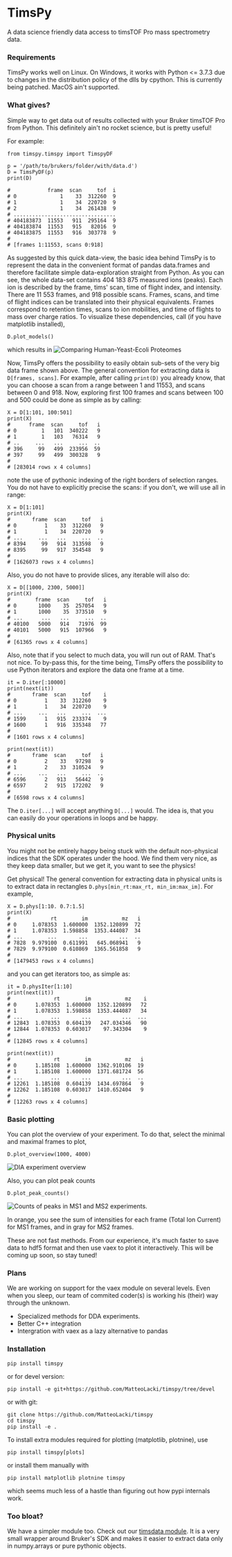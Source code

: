 # TimsPy

A data science friendly data access to timsTOF Pro mass spectrometry data.

### Requirements

TimsPy works well on Linux.
On Windows, it works with Python <= 3.7.3 due to changes in the distribution policy of the dlls by cpython.
This is currently being patched.
MacOS ain't supported.

### What gives?

Simple way to get data out of results collected with your Bruker timsTOF Pro from Python.
This definitely ain't no rocket science, but is pretty useful!

For example:

```{python}
from timspy.timspy import TimspyDF

p = '/path/to/brukers/folder/with/data.d')
D = TimsPyDF(p)
print(D)
                                                                                    
#            frame  scan     tof  i                                                             
# 0              1    33  312260  9                                                             
# 1              1    34  220720  9                                                             
# 2              1    34  261438  9                                                             
# .................................                                                             
# 404183873  11553   911  295164  9                                                             
# 404183874  11553   915   82016  9                                                             
# 404183875  11553   916  303778  9                                                             
# 
# [frames 1:11553, scans 0:918]           
```

As suggested by this quick data-view, the basic idea behind TimsPy is to represent the data in the convenient format of pandas data.frames and therefore facilitate simple data-exploration straight from Python.
As you can see, the whole data-set contains 404 183 875 measured ions (peaks).
Each ion is described by the frame, tims' scan, time of flight index, and intensity.
There are 11 553 frames, and 918 possible scans.
Frames, scans, and time of flight indices can be translated into their physical equivalents.
Frames correspond to retention times, scans to ion mobilities, and time of flights to mass over charge ratios.
To visualize these dependencies, call (if you have matplotlib installed),
```{python}
D.plot_models()
``` 
which results in
![](https://github.com/MatteoLacki/timspy/blob/devel/models.png "Comparing Human-Yeast-Ecoli Proteomes")

Now, TimsPy offers the possibility to easily obtain sub-sets of the very big data frame shown above.
The general convention for extracting data is `D[frames, scans]`.
For example, after calling `print(D)` you already know, that you can choose a scan from a range between 1 and 11553, and scans between 0 and 918.
Now, exploring first 100 frames and scans between 100 and 500 could be done as simple as by calling:
```{python}
X = D[1:101, 100:501]
print(X)
#      frame  scan     tof   i                                                                  
# 0        1   101  340222   9                                                                  
# 1        1   103   76314   9                                                                  
# ..     ...   ...     ...  ..                                                                  
# 396     99   499  233956  59                                                                  
# 397     99   499  300328   9                                                                  
#                                                                                               
# [283014 rows x 4 columns]
```
note the use of pythonic indexing of the right borders of selection ranges.
You do not have to explicitly precise the scans: if you don't, we will use all in range:
```{python}
X = D[1:101]
print(X)
#       frame  scan     tof   i                                                                 
# 0         1    33  312260   9
# 1         1    34  220720   9
# ...     ...   ...     ...  ..
# 8394     99   914  313598   9
# 8395     99   917  354548   9
# 
# [1626073 rows x 4 columns]
```
Also, you do not have to provide slices, any iterable will also do:
```{python}
X = D[[1000, 2300, 5000]]
print(X)
#        frame  scan     tof   i                                                                
# 0       1000    35  257054   9
# 1       1000    35  373510   9
# ...      ...   ...     ...  ..
# 40100   5000   914   71976  99
# 40101   5000   915  107966   9
# 
# [61365 rows x 4 columns]
```

Also, note that if you select to much data, you will run out of RAM.
That's not nice.
To by-pass this, for the time being, TimsPy offers the possibility to use Python iterators and explore the data one frame at a time.
```{python}
it = D.iter[:10000]
print(next(it))
#       frame  scan     tof    i
# 0         1    33  312260    9
# 1         1    34  220720    9
# ...     ...   ...     ...  ...
# 1599      1   915  233374    9
# 1600      1   916  335348   77
# 
# [1601 rows x 4 columns]

print(next(it))
#       frame  scan     tof   i
# 0         2    33   97298   9
# 1         2    33  310524   9
# ...     ...   ...     ...  ..
# 6596      2   913   56442   9
# 6597      2   915  172202   9
# 
# [6598 rows x 4 columns]
```
The `D.iter[...]` will accept anything `D[...]` would.
The idea is, that you can easily do your operations in loops and be happy.

### Physical units
You might not be entirely happy being stuck with the default non-physical indices that the SDK operates under the hood.
We find them very nice, as they keep data smaller, but we get it, you want to see the physics!

Get physical!
The general convention for extracting data in physical units is to extract data in rectangles `D.phys[min_rt:max_rt, min_im:max_im]`.
For example,
```{python}
X = D.phys[1:10. 0.7:1.5]
print(X)
#             rt        im           mz   i
# 0     1.078353  1.600000  1352.120899  72
# 1     1.078353  1.598858  1353.444087  34
# ...        ...       ...          ...  ..
# 7828  9.979100  0.611991   645.068941   9
# 7829  9.979100  0.610869  1365.561858   9
# 
# [1479453 rows x 4 columns]
```
and you can get iterators too, as simple as:
```{python}
it = D.physIter[1:10]
print(next(it))
#              rt        im           mz    i                                                   
# 0      1.078353  1.600000  1352.120899   72
# 1      1.078353  1.598858  1353.444087   34
# ...         ...       ...          ...  ...
# 12843  1.078353  0.604139   247.034346   90
# 12844  1.078353  0.603017    97.343304    9
# 
# [12845 rows x 4 columns]

print(next(it))
#              rt        im           mz   i                                                    
# 0      1.185108  1.600000  1362.910106  19
# 1      1.185108  1.600000  1371.681724  56
# ...         ...       ...          ...  ..
# 12261  1.185108  0.604139  1434.697864   9
# 12262  1.185108  0.603017  1410.652404   9
# 
# [12263 rows x 4 columns]
```


### Basic plotting
You can plot the overview of your experiment.
To do that, select the minimal and maximal frames to plot,
```{python}
D.plot_overview(1000, 4000)
```
![](https://github.com/MatteoLacki/timspy/blob/devel/overview.png "DIA experiment overview")

Also, you can plot peak counts
```{python}
D.plot_peak_counts()
```
![](https://github.com/MatteoLacki/timspy/blob/devel/peak_counts.png "Counts of peaks in MS1 and MS2 experiments.")

In orange, you see the sum of intensities for each frame (Total Ion Current) for MS1 frames, and in gray for MS2 frames.

These are not fast methods.
From our experience, it's much faster to save data to hdf5 format and then use vaex to plot it interactively.
This will be coming up soon, so stay tuned!

### Plans
We are working on support for the vaex module on several levels.
Even when you sleep, our team of commited coder(s) is working his (their) way through the unknown.

* Specialized methods for DDA experiments.
* Better C++ integration
* Intergration with vaex as a lazy alternative to pandas


### Installation

```{bash}
pip install timspy
```
or for devel version:
```{bash}
pip install -e git+https://github.com/MatteoLacki/timspy/tree/devel
```
or with git:
```{bash}
git clone https://github.com/MatteoLacki/timspy
cd timspy
pip install -e .
```

To install extra modules required for plotting (matplotlib, plotnine), use
```{bash}
pip install timspy[plots]
```
or install them manually with
```{bash}
pip install matplotlib plotnine timspy
```
which seems much less of a hastle than figuring out how pypi internals work.

### Too bloat?

We have a simpler module too.
Check out our [timsdata module](https://github.com/MatteoLacki/timsdata).
It is a very small wrapper around Bruker's SDK and makes it easier to extract data only in numpy.arrays or pure pythonic objects.
